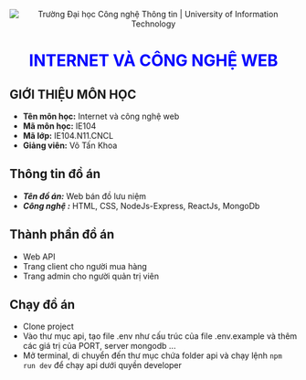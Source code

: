 <p align ='center'>
<img src="https://i.imgur.com/WmMnSRt.png" alt="Trường Đại học Công nghệ Thông tin | University of Information Technology">
</p>

<h1 align ='center' style = 'color:blue;'> <b> INTERNET VÀ CÔNG NGHỆ WEB </b></h1>

## GIỚI THIỆU MÔN HỌC

-   **Tên môn học:** Internet và công nghệ web
-   **Mã môn học:** IE104
-   **Mã lớp:** IE104.N11.CNCL
-   **Giảng viên:** Võ Tấn Khoa

## Thông tin đồ án

-   **_Tên đồ án:_** Web bán đồ lưu niệm
-   **_Công nghệ :_** HTML, CSS, NodeJs-Express, ReactJs, MongoDb

## Thành phần đồ án

-   Web API
-   Trang client cho người mua hàng
-   Trang admin cho người quản trị viên

## Chạy đồ án

-   Clone project
-   Vào thư mục api, tạo file .env như cấu trúc của file .env.example và thêm các giá trị của PORT, server mongodb ...
-   Mở terminal, di chuyển đến thư mục chứa folder api và chạy lệnh `npm run dev` để chạy api dưới quyền developer
